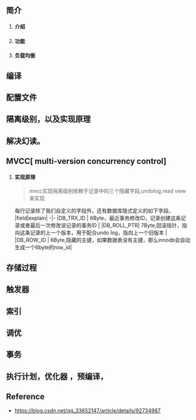 ## 简介
1. #### 介绍
2. #### 功能
3. #### 负载均衡

## 编译

## 配置文件

## 隔离级别，以及实现原理

## 解决幻读。

## MVCC[ multi-version concurrency control]
1. #### 实现原理
	> mvcc实现隔离级别依赖于记录中的三个隐藏字段,undolog,read view来实现

	每行记录除了我们自定义的字段外，还有数据库隐式定义的如下字段。
	|field|explain|
	-|-
	|DB_TRX_ID	| 6Byte，最近事务修改ID，记录创建这条记录或者最后一次修改该记录的事务ID |
	|DB_ROLL_PTR| 7Byte,回滚指针，指向这条记录的上一个版本，用于配合undo log，指向上一个旧版本 |
	|DB_ROW_ID | 6Byte,隐藏的主键，如果数据表没有主键，那么innodb会自动生成一个6byte的row_id|

## 存储过程

## 触发器

## 索引

## 调优

## 事务

## 执行计划，优化器 ，预编译，



## Reference
* https://blog.csdn.net/qq_33652147/article/details/92734987